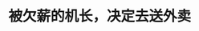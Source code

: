 <!DOCTYPE html>
<html lang="zh-CN">

<head>
    
<title>被欠薪的机长，决定去送外卖_腾讯新闻</title>
<meta name="keywords" content="陈森,幸福航空,中国东方航空股份有限公司,中航工业集团,飞行员,外卖,欠薪">
<meta name="description" content="在员工群里突然收到公司“取消今年五一之前所有航班”的消息时，陈森正在送外卖。他是幸福航空的一名飞行员。      从4月27日到现在，他仍未收到复航通知。5月8日上午，有消息称，西安本土航司幸福航空....">
<meta name="author" content="腾讯网">
<meta name="copyright" content="Copyright 1998 - 2025 Tencent. All Rights Reserved">
<meta property="og:type" content="news" />

<meta property="og:title" content="被欠薪的机长，决定去送外卖_腾讯新闻" />
<meta property="og:description" content="在员工群里突然收到公司“取消今年五一之前所有航班”的消息时，陈森正在送外卖。他是幸福航空的一名飞行员。      从4月27日到现在，他仍未收到复航通知。5月8日上午，有消息称，西安本土航司幸福航空...." />
<meta property="og:url" content="https://news.qq.com/rain/a/20250511A0325F00" />
<meta property="og:image" content="https://inews.gtimg.com/news_ls/OzNo45qfbVim0Z9oIbFtvO9XrVoRIvcA1PggbvHhufCRQAA_640330/0" />
<meta property="article:author" content="中国新闻周刊" />
<meta property="article:published_time" content="2025-05-11 10:23:38" />
<meta property="category" content="social" />

<meta name="baidu-site-verification" content="jJeIJ5X7pP" />
    <meta charset="utf-8" />
<meta http-equiv="X-UA-Compatible" content="IE=Edge" />
<meta name="viewport" content="width=device-width, initial-scale=1, shrink-to-fit=no" />
<link rel="dns-prefetch" href="mat1.gtimg.com">
<link rel="dns-prefetch" href="i.news.qq.com">
<link rel="shortcut icon" href="https://mat1.gtimg.com/qqcdn/qqindex2021/favicon.ico">
<script nomodule="true" src="https://mat1.gtimg.com/qqcdn/qqindex2021/common-static/20240515201444/core3-37-1.min.js"></script>
<script>
  try {
    if (!window.IntersectionObserver) {
      var observerScript = document.createElement('script');
      observerScript.src = "https://mat1.gtimg.com/qqcdn/qqindex2021/common-static/20241024141058/intersection-observer-polyfill.js";
      document.head.appendChild(observerScript);
    }
  } catch (error) {}
</script>

<script>
  try {
    if (!Element.prototype.scrollTo) {
      var scrollScript = document.createElement('script');
      scrollScript.src = "https://mat1.gtimg.com/qqcdn/qqindex2021/common-static/20241025153001/scroll-behavior-polyfill.js";
      document.head.appendChild(scrollScript);
    }
  } catch (error) {}
</script>
<script>
  try {
    if ('scrollRestoration' in window.history) {
      window.history.scrollRestoration = 'manual';
    }
    window.isPcClient = Boolean(window.electron) && (
      window.navigator.userAgent.indexOf('pc-client') > 0 ||
      window.navigator.userAgent.indexOf('TencentNews') > 0
    );
  } catch {}
</script>
<script>
  try {
    if (window.isPcClient) {
      var bodyStyle = document.createElement('style');
      bodyStyle.innerText = 'body{ zoom: 0.95 }';
      document.head.appendChild(bodyStyle);
    }
  } catch {}
</script>
<script>
  window.DATA = {"url":"https://view.inews.qq.com/a/20250511A0325F00","article_id":"20250511A0325F00","article_type":"0","title":"被欠薪的机长，决定去送外卖","desc":"在员工群里突然收到公司“取消今年五一之前所有航班”的消息时，陈森正在送外卖。他是幸福航空的一名飞行员。      从4月27日到现在，他仍未收到复航通知。5月8日上午，有消息称，西安本土航司幸福航空....","iNewsRecommendLevel":1,"abstract":"在员工群里突然收到公司“取消今年五一之前所有航班”的消息时，陈森正在送外卖。他是幸福航空的一名飞行员。      从4月27日到现在，他仍未收到复航通知。5月8日上午，有消息称，西安本土航司幸福航空....","catalog1":"social","ad_channel_sign":"news","introduction":"","media":"中国新闻周刊","media_id":"5069188","pubtime":"2025-05-11 10:23:38","comment_id":"8410920517","political":0,"cmsId":"20250511A0325F00","cms_id":"20250511A0325F00","closeAllAd":0,"closeAllFavorite":false,"originContent":{"directory":{"ai_list":[{"desc":"幸福航空突然停航","link":"AIPOS_0"},{"desc":"员工被拖欠薪资","link":"AIPOS_1"},{"desc":"幸福航空经营困境","link":"AIPOS_2"},{"desc":"股权变更与发展","link":"AIPOS_3"},{"desc":"飞行员兼职求生","link":"AIPOS_4"},{"desc":"未来展望与迷茫","link":"AIPOS_5"}],"enable":2,"list":null},"key_points_show":["中国幸福航空因欠薪问题陷入困境，多名飞行员在停航期间送外卖、开滴滴补贴家用。","公司领导层在停航后向员工征集工作及个人诉求，但仍未能给出具体解决方案。","陈森等飞行员因机型资质过期，面临职业生涯危机，公司股东正在接洽潜在收购方。","然而，被欠薪员工涉及公司所有岗位，包括飞行员、空乘、地勤、行政，部分人兼职谋生。","由于幸福航空负债情况复杂，地方财政对接盘意愿表示担忧，飞行员们期待被拖欠工资得以补齐。"],"text":"\u003cdiv class=\"rich_media_content\"\u003e\u003cp\u003e\u003cspan style=\"letter-spacing: 1px\"\u003e\u003cspan style=\"color: rgb(0, 0, 0)\"\u003e在员工群里突然收到公司“取消今年五一之前所有航班”的消息时，陈森正在送外卖。他是幸福航空的一名飞行员。\u003c/span\u003e\u003c/span\u003e\u003c/p\u003e\u003cp\u003e\u003cspan style=\"letter-spacing: 1px\"\u003e\u003cspan style=\"color: rgb(0, 0, 0)\"\u003e从4月27日到现在，他仍未收到复航通知。5月8日上午，有消息称，西安本土航司幸福航空内部通知，将于上午10点发布公司停航期间相关方案。当天中午，幸福航空一名被拖欠薪资10个月之久的中层行政人员告诉《中国新闻周刊》：“公司领导上午来开会，员工没有出席。”另据该公司飞行员透露，开会内容之一是向员工征集工作及个人诉求，“除正常薪酬、小时费、社保等（要求外），是否还有其他建议或方案”。\u003c/span\u003e\u003c/span\u003e\u003c!--MID_AD_0--\u003e\u003c!--EOP_0--\u003e\u003c/p\u003e\u003c!--MID_ARTICLE_AD_0--\u003e\u003c!--PARAGRAPH_0--\u003e\u003cp\u003e\u003cspan style=\"letter-spacing: 1px\"\u003e\u003cspan style=\"color: rgb(0, 0, 0)\"\u003e“这算是对此前突然宣布停航的回应，但依旧看不到公司解决欠薪问题的态度和具体方案。”陈森回忆。\u003c/span\u003e\u003c/span\u003e\u003c/p\u003e\u003cp\u003e\u003cspan style=\"letter-spacing: 1px\"\u003e\u003cspan style=\"color: rgb(0, 0, 0)\"\u003e距离陈森上次执飞，已经过去四年。在此期间，幸福航空深陷经营困境，已经多次被曝光严重欠薪。“停航时间越长，越麻烦。”陈森担忧的不只是被拖延的工资，还有他岌岌可危的职业生涯，“机型资质已经过期了。”\u003c/span\u003e\u003c/span\u003e\u003c/p\u003e\u003cp style=\"text-align: center\" data-exeditor-arbitrary-box=\"image-box\"\u003e\u003c!--IMG_0--\u003e\u003c/p\u003e\u003cp class=\"qqnews_image_desc\" style=\"color: #666; font-size: 14px; text-align: center\"\u003e来源：幸福航空官方公众号\u003c/p\u003e\u003cp style=\"text-align: center\"\u003e\u003cspan style=\"letter-spacing: 1px\"\u003e\u003cstrong\u003e\u003cspan style=\"color: rgb(7, 59, 109)\"\u003e飞行员送外卖，开滴滴，摆地摊\u003c/span\u003e\u003c/strong\u003e\u003c/span\u003e\u003c/p\u003e\u003cp\u003e\u003cspan style=\"letter-spacing: 1px\"\u003e\u003cspan style=\"color: rgb(0, 0, 0)\"\u003e陈森第一次被欠薪是在2021年春节后。作为公司十多年的老员工，他清楚公司连年亏损，一直在走下坡路，但没料到自第一次被欠薪后，员工待遇断崖式跌落。\u003c/span\u003e\u003c/span\u003e\u003c/p\u003e\u003cp\u003e\u003cspan style=\"letter-spacing: 1px\"\u003e\u003cspan style=\"color: rgb(0, 0, 0)\"\u003e幸福航空组建于2008年，可以说是为“支持国产支线飞机市场”而诞生。公司最初由中航工业第一集团公司（中航工业集团前身之一）与东航两家合作成立，两者分别持股60%和40%。新航司以新舟60为主力机型，这是中航工业下属西飞公司研制生产的涡轮螺旋桨发动机支线客机。\u003c/span\u003e\u003c/span\u003e\u003c/p\u003e\u003cp\u003e\u003cspan style=\"letter-spacing: 1px\"\u003e\u003cspan style=\"color: rgb(0, 0, 0)\"\u003e作为新航司市场经营引路人的东航很快退出。由于金融危机，东航无法支撑负债攀升的幸福航空，逐步将幸福航空股权转让给了大股东中航工业集团。到2016年初，东航完全退出。不到一年时间，中航工业集团找到了新的市场合作伙伴奥凯航空，后者系国内第一批获准成立的民营资本控股航司之一。\u003c/span\u003e\u003c/span\u003e\u003c/p\u003e\u003cp\u003e\u003cspan style=\"letter-spacing: 1px\"\u003e\u003cspan style=\"color: rgb(0, 0, 0)\"\u003e“更名幸福奥凯航空企业管理有限公司后的一年多，是幸福航空发展最快的一段时间。”陈森告诉《中国新闻周刊》，公司巅峰期是全球最大且唯一形成商业规模的国产民航客机运营商，对外宣称有25架新舟飞机，但当时实际稳定执飞的也只有十七八架。陈森解释，因机型本身故障率高，经常停航，那些表现还不错的支线市场很快被其他航司反超占领。\u003c/span\u003e\u003c/span\u003e\u003c/p\u003e\u003cp style=\"text-align: center\" data-exeditor-arbitrary-box=\"image-box\"\u003e\u003c!--IMG_1--\u003e\u003c/p\u003e\u003cp class=\"qqnews_image_desc\" style=\"color: #666; font-size: 14px; text-align: center\"\u003e飞行员陈森4月27日送外卖记录。图由受访者提供。\u003c/p\u003e\u003cp\u003e\u003cspan style=\"letter-spacing: 1px\"\u003e\u003cspan style=\"color: rgb(0, 0, 0)\"\u003e业绩堪忧的幸福奥凯再次成为烫手山芋。作为最大股东的中航工业开始出让股权，2018年11月，陕西省、西安市与中国航空工业集团签署协议，由西安市国资企业西安航空航天投资股份有限公司（简称“西安航投”）牵头对幸福航空进行重组，成为幸福航空控股股东。\u003c/span\u003e\u003c/span\u003e\u003c/p\u003e\u003cp\u003e\u003cspan style=\"letter-spacing: 1px\"\u003e\u003cspan style=\"color: rgb(0, 0, 0)\"\u003e天眼查显示，幸福航空目前仍由幸福奥凯航空企业管理有限公司100%持股，但西安航投对后者持股65%，奥凯航空持股比例降到5%。此外，天津顺泰投资中心和北京幸福众持投管公司分别持有24%和6%的股份。\u003c/span\u003e\u003c/span\u003e\u003c/p\u003e\u003cp\u003e\u003cspan style=\"letter-spacing: 1px\"\u003e\u003cspan style=\"color: rgb(0, 0, 0)\"\u003e这次股权变更后，幸福航空也从天津搬回西安，以西安咸阳国际机场为主运行基地。“当时幸福航空斥巨资引进了5架波音737飞机，高薪聘请多名机长、飞行教员，其中多人已经临近退休，但给他们的飞行小时费是新舟60机型飞行员的几倍。”陈森透露，当时公司经营策略开始转向“干支并举”，员工扩招到1000多人，过夜基地及外站增建到4个，航线增开到了40余条。\u003c/span\u003e\u003c/span\u003e\u003c!--MID_AD_1--\u003e\u003c!--EOP_1--\u003e\u003c/p\u003e\u003c!--MID_ARTICLE_AD_1--\u003e\u003c!--PARAGRAPH_1--\u003e\u003cp\u003e\u003cspan style=\"letter-spacing: 1px\"\u003e\u003cspan style=\"color: rgb(0, 0, 0)\"\u003e“新冠疫情只是公司经营不善的遮羞布。”陈森回忆，当时常飞航线仅剩哈尔滨、漠河、加格达奇、延吉、烟台、长沙等几座城市之间的路线。第一次欠薪后，公司没做任何解释，拖欠一两个月后进行了补发。此后，欠薪周期越来越长，公司美其名曰“保留工资”，偶尔只能发出部分基本工资，到去年彻底停发，“就像温水煮青蛙”。\u003c/span\u003e\u003c/span\u003e\u003c/p\u003e\u003cp\u003e\u003cspan style=\"letter-spacing: 1px\"\u003e\u003cspan style=\"color: rgb(0, 0, 0)\"\u003e陈森在机长群、机组群与其他同事交流过，多数人在最初被欠薪时的心态是：起码还能给基本工资，小时费多劳多得，不飞的时间做点兼职赚外快补贴家用。但现实远比预想残酷，2021年4月，是陈森最后一次执飞，2021年8月，地面训练也不再安排。\u003c/span\u003e\u003c/span\u003e\u003c/p\u003e\u003cp\u003e\u003cspan style=\"letter-spacing: 1px\"\u003e\u003cspan style=\"color: rgb(0, 0, 0)\"\u003e“我的累计飞行时间停在了600多小时，刚开始做副驾驶，现在执照已经过期。”陈森解释，飞行员每三个月内必须操纵飞机三次起落，包括真机和模拟机，同时，每2年内必须有一次真实航班经历。为保住资质，他曾自费训练，但训练后审核考试需要公司向民航地区管理局递交申请，由于各种原因，这份申请一直被拖延到过期。\u003c/span\u003e\u003c/span\u003e\u003c/p\u003e\u003cp\u003e\u003cspan style=\"letter-spacing: 1px\"\u003e\u003cspan style=\"color: rgb(0, 0, 0)\"\u003e当上副机长后，陈森在机场附近买了房，还没来得及买车，一直用电摩代步。停发工资后，为了生存，他从2022年开始兼职送外卖，他的经验是：天气越差，单价越高，平日通宵送外卖比白天收入高。很多次，早上五六点结束送单返回家，路过机场，他就坐在围栏外的草地上发呆，数一架又一架飞机从头顶飞过。“同是飞行员，别人在天上飞，我却在地上跑。”\u003c/span\u003e\u003c/span\u003e\u003c!--MID_AD_2--\u003e\u003c!--EOP_2--\u003e\u003c/p\u003e\u003c!--MID_ARTICLE_AD_2--\u003e\u003c!--PARAGRAPH_2--\u003e\u003cp\u003e\u003cspan style=\"letter-spacing: 1px\"\u003e\u003cspan style=\"color: rgb(0, 0, 0)\"\u003e为什么不索性辞职，去其他航司？陈森感叹自身处境无奈，早年民航景气，飞行员跳槽很常见，新公司为留住人才会帮飞行员向前东家支付赔偿，即培训等费用，常达几十万元。但最近几年，飞行员供过于求，只有年轻或优秀的机长才能争取到成功“转会”的机会，像他这样卡在副机长、只有业内少见的新舟60机型资质的飞行员，“可以说几乎没有市场竞争力”。\u003c/span\u003e\u003c/span\u003e\u003c!--MID_AD_3--\u003e\u003c!--EOP_3--\u003e\u003c/p\u003e\u003c!--MID_ARTICLE_AD_3--\u003e\u003c!--PARAGRAPH_3--\u003e\u003cp\u003e\u003cspan style=\"letter-spacing: 1px\"\u003e\u003cspan style=\"color: rgb(0, 0, 0)\"\u003e陈森的很多同事已经在西安定居，再去其他城市航司求职，要面临妻离子散或举家搬迁的抉择。更现实的困难是，公司还停缴了大部分员工的\u003c!--SECURE_LINK_BEGIN_0--\u003e五险一金\u003c!--SECURE_LINK_END_0--\u003e。有幸福航空在职人员表示，公积金及其他社保缴费已经拖欠三年多，如果想换工作，必须先补齐社保。陈森透露，公司多位老同事因社保欠缴问题迟迟无法退休。\u003c/span\u003e\u003c/span\u003e\u003c/p\u003e\u003cp\u003e\u003cspan style=\"letter-spacing: 1px\"\u003e\u003cspan style=\"color: rgb(0, 0, 0)\"\u003e每个月最痛苦的就是还贷那几天。停薪四年多，陈森基本在“拆东墙补西墙”中度过，为了还贷，在送外卖之余，他在邻居介绍下开始给中学生补习英语。飞行员原本是高薪职业，因为对未来收入预期的乐观，超前消费在业内很常见，同事中不少人因此而背负巨大债务压力。据他介绍，被欠薪员工几乎涵盖了公司所有岗位，包括飞行员、空乘、地勤、行政，很多人也像他一样兼职，通过跑滴滴、摆地摊增收。\u003c/span\u003e\u003c/span\u003e\u003c!--MID_AD_4--\u003e\u003c!--EOP_4--\u003e\u003c/p\u003e\u003c!--MID_ARTICLE_AD_4--\u003e\u003c!--PARAGRAPH_4--\u003e\u003cp style=\"text-align: center\"\u003e\u003cspan style=\"letter-spacing: 1px\"\u003e\u003cstrong\u003e\u003cspan style=\"color: rgb(7, 59, 109)\"\u003e谁来接烫手山芋？\u003c/span\u003e\u003c/strong\u003e\u003c/span\u003e\u003c/p\u003e\u003cp\u003e\u003cspan style=\"letter-spacing: 1px\"\u003e\u003cspan style=\"color: rgb(0, 0, 0)\"\u003e“有消息称，陕西省内有个别城市及其地方国企可能有接盘意愿，公司股东正在接洽。”幸福航空一名中层行政人员告诉《中国新闻周刊》。\u003c/span\u003e\u003c/span\u003e\u003c/p\u003e\u003cp\u003e\u003cspan style=\"letter-spacing: 1px\"\u003e\u003cspan style=\"color: rgb(0, 0, 0)\"\u003e“相关消息在公司内部传了两三年，至今没有定论。”陈森分析，目前航司最有价值的资产就是那块“大型飞机公共航空运输承运人”牌照。资质是稀有资源，不少地方想圆“航空梦”，业内已有民营航司易主的先例。\u003c/span\u003e\u003c/span\u003e\u003c/p\u003e\u003cp style=\"text-align: center\" data-exeditor-arbitrary-box=\"image-box\"\u003e\u003c!--IMG_2--\u003e\u003c/p\u003e\u003cp class=\"qqnews_image_desc\" style=\"color: #666; font-size: 14px; text-align: center\"\u003e来源：幸福航空官方公众号\u003c/p\u003e\u003cp\u003e\u003cspan style=\"letter-spacing: 1px\"\u003e\u003cspan style=\"color: rgb(0, 0, 0)\"\u003e2020年，创办7年的云南瑞丽航空曝出财务困难、拖欠员工薪资等消息。同年8月，无锡市交通集团启动对瑞丽航空的收购计划，到次年1月，以57%的持股比例成为瑞丽航空新控股股东。在此之前，另一家民营航空龙江航空，通过拍卖的形式易主。江苏艾方资产管理有限公司以约7.71亿的价格，竞得龙江航空98%股权。\u003c/span\u003e\u003c/span\u003e\u003c/p\u003e\u003cp\u003e\u003cspan style=\"letter-spacing: 1px\"\u003e\u003cspan style=\"color: rgb(0, 0, 0)\"\u003e“幸福航空的负债情况可能更复杂。”陈森透露，员工内部曾粗略统计，对内欠薪总额已经过亿，此外公司还有不少外债。2024年7月和2025年3月，在天津滨海国际机场、元翔（福州）国际航空港的申请下，幸福航空被实施限制消费令，限制单位及单位法定代表人彭仕兵不得进行高消费及非生活和工作必需的消费行为。\u003c/span\u003e\u003c/span\u003e\u003c/p\u003e\u003cp\u003e\u003cspan style=\"letter-spacing: 1px\"\u003e\u003cspan style=\"color: rgb(0, 0, 0)\"\u003e前述幸福航空中层行政人员对“收购”表示担忧。与前些年不同，现在地方财政更为谨慎，“接盘”不仅意味着解决过往债务问题，还要承担之后的经营投入，需要找“懂民航的专业人士管理”，否则又将走回2018年股权变更后的老路。\u003c/span\u003e\u003c/span\u003e\u003c/p\u003e\u003cp\u003e\u003cspan style=\"letter-spacing: 1px\"\u003e\u003cspan style=\"color: rgb(0, 0, 0)\"\u003e陈森补充，当时公司曾有业务人员到西南地区开拓支线业务。因座位少，运行成本低，新舟60在高铁无法直达、陆路通行不便的支线城市仍有市场空间，也受到地方政府的欢迎，但最终并未达成合作。“公司高层内部对到底主要发展支线，还是干支并举，存在分歧。”\u003c/span\u003e\u003c/span\u003e\u003c/p\u003e\u003cp\u003e\u003cspan style=\"letter-spacing: 1px\"\u003e\u003cspan style=\"color: rgb(0, 0, 0)\"\u003e此后，幸福航空也尝试了诸多创新。陈森介绍，为提升上座率和客户体验，公司加大广告宣传，还在主基地机场筹建了贵宾休息室。“但公司只有波音两架飞机共8个头等舱座位。”陈森说。\u003c/span\u003e\u003c/span\u003e\u003c/p\u003e\u003cp\u003e\u003cspan style=\"letter-spacing: 1px\"\u003e\u003cspan style=\"color: rgb(0, 0, 0)\"\u003e另一个棘手问题是目前的主机队如何处理。幸福航空一名飞行员告诉《中国新闻周刊》，目前大量新舟60滞留在外地机场，作为服役飞机的“血包”，为执飞飞机维修提供零件。在今年4月27日公司宣布停航前，据陈森所知，幸福航空仅剩两架飞机在维持运营。\u003c/span\u003e\u003c/span\u003e\u003c/p\u003e\u003cp\u003e\u003cspan style=\"letter-spacing: 1px\"\u003e\u003cspan style=\"color: rgb(0, 0, 0)\"\u003e“如果顺利被收购，新舟60是否仍是主机型，公司大量仅持有该机型资质的飞行员如何处置？”陈森对未来也很迷茫，但对飞行员们来说，眼下最迫切的事情只有两件：被拖欠的工资何时补齐？被迫中断的飞行职业生涯能否再接续下去？\u003c/span\u003e\u003c/span\u003e\u003c/p\u003e\u003cp\u003e\u003cspan style=\"letter-spacing: 1px\"\u003e\u003cspan style=\"color: rgb(136, 136, 136)\"\u003e（文中陈森为化名）\u003c/span\u003e\u003c/span\u003e\u003c/p\u003e\u003cp\u003e\u003c/p\u003e\u003cp\u003e\u003cspan style=\"letter-spacing: 1px\"\u003e\u003cspan style=\"color: rgb(136, 136, 136)\"\u003e记者：李明子（ limingzi@chinanews.com.cn）\u003c/span\u003e\u003c/span\u003e\u003c/p\u003e\u003cp\u003e\u003cspan style=\"letter-spacing: 1px\"\u003e\u003cspan style=\"color: rgb(136, 136, 136)\"\u003e编辑：闵杰\u003c/span\u003e\u003c/span\u003e\u003c/p\u003e\u003cp\u003e\u003c/p\u003e\u003cdiv powered-by=\"qqnews_ex-editor\"\u003e\u003c/div\u003e\u003cstyle\u003e.rich_media_content{--news-tabel-th-night-color: #444444;--news-font-day-color: #333;--news-font-night-color: #d9d9d9;--news-bottom-distance: 22px}.rich_media_content p:not([data-exeditor-arbitrary-box=image-box]){letter-spacing:.5px;line-height:30px;margin-bottom:var(--news-bottom-distance);word-wrap:break-word}.rich_media_content{color:var(--news-font-day-color);font-size:18px}@media(prefers-color-scheme:dark){body:not([data-weui-theme=light]):not([dark-mode-disable=true]) .rich_media_content p:not([data-exeditor-arbitrary-box=image-box]){letter-spacing:.5px;line-height:30px;margin-bottom:var(--news-bottom-distance);word-wrap:break-word}body:not([data-weui-theme=light]):not([dark-mode-disable=true]) .rich_media_content{color:var(--news-font-night-color)}}.data_color_scheme_dark .rich_media_content p:not([data-exeditor-arbitrary-box=image-box]){letter-spacing:.5px;line-height:30px;margin-bottom:var(--news-bottom-distance);word-wrap:break-word}.data_color_scheme_dark .rich_media_content{color:var(--news-font-night-color)}.data_color_scheme_dark .rich_media_content{font-size:18px}.rich_media_content p[data-exeditor-arbitrary-box=image-box]{margin-bottom:11px}.rich_media_content\u003ediv:not(.qnt-video),.rich_media_content\u003esection{margin-bottom:var(--news-bottom-distance)}.rich_media_content hr{margin-bottom:var(--news-bottom-distance)}.rich_media_content .link_list{margin:0;margin-top:20px;min-height:0!important}.rich_media_content blockquote{background:#f9f9f9;border-left:6px solid #ccc;margin:1.5em 10px;padding:.5em 10px}.rich_media_content blockquote p{margin-bottom:0!important}.data_color_scheme_dark .rich_media_content blockquote{background:#323232}@media(prefers-color-scheme:dark){body:not([data-weui-theme=light]):not([dark-mode-disable=true]) .rich_media_content blockquote{background:#323232}}.rich_media_content ol[data-ex-list]{--ol-start: 1;--ol-list-style-type: decimal;list-style-type:none;counter-reset:olCounter calc(var(--ol-start,1) - 1);position:relative}.rich_media_content ol[data-ex-list]\u003eli\u003e:first-child::before{content:counter(olCounter,var(--ol-list-style-type)) '. ';counter-increment:olCounter;font-variant-numeric:tabular-nums;display:inline-block}.rich_media_content ul[data-ex-list]{--ul-list-style-type: circle;list-style-type:none;position:relative}.rich_media_content ul[data-ex-list].nonUnicode-list-style-type\u003eli\u003e:first-child::before{content:var(--ul-list-style-type) ' ';font-variant-numeric:tabular-nums;display:inline-block;transform:scale(0.5)}.rich_media_content ul[data-ex-list].unicode-list-style-type\u003eli\u003e:first-child::before{content:var(--ul-list-style-type) ' ';font-variant-numeric:tabular-nums;display:inline-block;transform:scale(0.8)}.rich_media_content ol:not([data-ex-list]){padding-left:revert}.rich_media_content ul:not([data-ex-list]){padding-left:revert}.rich_media_content table{display:table;border-collapse:collapse;margin-bottom:var(--news-bottom-distance)}.rich_media_content table th,.rich_media_content table td{word-wrap:break-word;border:1px solid #ddd;white-space:nowrap;padding:2px 5px}.rich_media_content table th{font-weight:700;background-color:#f0f0f0;text-align:left}.rich_media_content table p{margin-bottom:0!important}.data_color_scheme_dark .rich_media_content table th{background:var(--news-tabel-th-night-color)}@media(prefers-color-scheme:dark){body:not([data-weui-theme=light]):not([dark-mode-disable=true]) .rich_media_content table th{background:var(--news-tabel-th-night-color)}}.rich_media_content .qqnews_image_desc,.rich_media_content p[type=om-image-desc]{line-height:20px!important;text-align:center!important;font-size:14px!important;color:#666!important}.rich_media_content div[data-exeditor-arbitrary-box=wrap]:not([data-exeditor-arbitrary-box-special-style]){max-width:100%}.rich_media_content .qqnews-content{--wmfont: 0;--wmcolor: transparent;font-size:var(--wmfont);color:var(--wmcolor);line-height:var(--wmfont)!important;margin-bottom:var(--wmfont)!important}.rich_media_content .qqnews_sign_emphasis{background:#f7f7f7}.rich_media_content .qqnews_sign_emphasis ol{word-wrap:break-word;border:none;color:#5c5c5c;line-height:28px;list-style:none;margin:14px 0 6px;padding:16px 15px 4px}.rich_media_content .qqnews_sign_emphasis p{margin-bottom:12px!important}.rich_media_content .qqnews_sign_emphasis ol\u003eli\u003ep{padding-left:30px}.rich_media_content .qqnews_sign_emphasis ol\u003eli{list-style:none}.rich_media_content .qqnews_sign_emphasis ol\u003eli\u003ep:first-child::before{margin-left:-30px;content:counter(olCounter,decimal) ''!important;counter-increment:olCounter!important;font-variant-numeric:tabular-nums!important;background:#37f;border-radius:2px;color:#fff;font-size:15px;font-style:normal;text-align:center;line-height:18px;width:18px;height:18px;margin-right:12px;position:relative;top:-1px}.data_color_scheme_dark .rich_media_content .qqnews_sign_emphasis{background:#262626}.data_color_scheme_dark .rich_media_content .qqnews_sign_emphasis ol\u003eli\u003ep{color:#a9a9a9}@media(prefers-color-scheme:dark){body:not([data-weui-theme=light]):not([dark-mode-disable=true]) .rich_media_content .qqnews_sign_emphasis{background:#262626}body:not([data-weui-theme=light]):not([dark-mode-disable=true]) .rich_media_content .qqnews_sign_emphasis ol\u003eli\u003ep{color:#a9a9a9}}.rich_media_content h1,.rich_media_content h2,.rich_media_content h3,.rich_media_content h4,.rich_media_content h5,.rich_media_content h6{margin-bottom:var(--news-bottom-distance);font-weight:700}.rich_media_content h1{font-size:20px}.rich_media_content h2,.rich_media_content h3{font-size:19px}.rich_media_content h4,.rich_media_content h5,.rich_media_content h6{font-size:18px}.rich_media_content li:empty{display:none}.rich_media_content ul,.rich_media_content ol{margin-bottom:var(--news-bottom-distance)}.rich_media_content div\u003ep:only-child{margin-bottom:0!important}.rich_media_content .cms-cke-widget-title-wrap p{margin-bottom:0!important}\u003c/style\u003e\u003c/div\u003e","version":"v2"},"originAttribute":{"IMG_0":{"bigOrigUrl":"https://inews.gtimg.com/news_bt/OREwaKn5HHvnTJFP3ooMnKESuKqy5yvU2-2Yq2Dl14F20AA/0","compressUrl":"https://inews.gtimg.com/news_bt/OREwaKn5HHvnTJFP3ooMnKESuKqy5yvU2-2Yq2Dl14F20AA/641","desc":"","fullPic":"1","height":426,"imgurl0":"https://inews.gtimg.com/news_bt/OREwaKn5HHvnTJFP3ooMnKESuKqy5yvU2-2Yq2Dl14F20AA/0","imgurl1000":"https://inews.gtimg.com/news_bt/OREwaKn5HHvnTJFP3ooMnKESuKqy5yvU2-2Yq2Dl14F20AA/1000","islong":0,"origUrl":"https://inews.gtimg.com/news_bt/OREwaKn5HHvnTJFP3ooMnKESuKqy5yvU2-2Yq2Dl14F20AA/641","size":162,"style":"display: inline-block; max-width: 100%; width: 558px","thumb":"https://inews.gtimg.com/news_bt/OREwaKn5HHvnTJFP3ooMnKESuKqy5yvU2-2Yq2Dl14F20AA_181x181s/0","url":"https://inews.gtimg.com/news_bt/OREwaKn5HHvnTJFP3ooMnKESuKqy5yvU2-2Yq2Dl14F20AA/641","width":641},"IMG_1":{"bigOrigUrl":"https://inews.gtimg.com/news_bt/OkDeq0cYAmFB8kCvjUiQHC7828huMedTCTjqZGEtlG53QAA/0","compressUrl":"https://inews.gtimg.com/news_bt/OkDeq0cYAmFB8kCvjUiQHC7828huMedTCTjqZGEtlG53QAA/641","desc":"","fullPic":"1","height":1646,"imgurl0":"https://inews.gtimg.com/news_bt/OkDeq0cYAmFB8kCvjUiQHC7828huMedTCTjqZGEtlG53QAA/0","imgurl1000":"https://inews.gtimg.com/news_bt/OkDeq0cYAmFB8kCvjUiQHC7828huMedTCTjqZGEtlG53QAA/1000","islong":0,"origUrl":"https://inews.gtimg.com/news_bt/OkDeq0cYAmFB8kCvjUiQHC7828huMedTCTjqZGEtlG53QAA/641","size":391,"style":"display: inline-block; max-width: 100%; width: 1046px","thumb":"https://inews.gtimg.com/news_bt/OkDeq0cYAmFB8kCvjUiQHC7828huMedTCTjqZGEtlG53QAA_181x181s/0","url":"https://inews.gtimg.com/news_bt/OkDeq0cYAmFB8kCvjUiQHC7828huMedTCTjqZGEtlG53QAA/641","width":641},"IMG_2":{"bigOrigUrl":"https://inews.gtimg.com/news_bt/OSjMo64B559hrI6MPcpdeD_VV56CLGBOzmVzSmnarvMPUAA/0","compressUrl":"https://inews.gtimg.com/news_bt/OSjMo64B559hrI6MPcpdeD_VV56CLGBOzmVzSmnarvMPUAA/641","desc":"","fullPic":"1","height":427,"imgurl0":"https://inews.gtimg.com/news_bt/OSjMo64B559hrI6MPcpdeD_VV56CLGBOzmVzSmnarvMPUAA/0","imgurl1000":"https://inews.gtimg.com/news_bt/OSjMo64B559hrI6MPcpdeD_VV56CLGBOzmVzSmnarvMPUAA/1000","islong":0,"origUrl":"https://inews.gtimg.com/news_bt/OSjMo64B559hrI6MPcpdeD_VV56CLGBOzmVzSmnarvMPUAA/641","size":388,"style":"display: inline-block; max-width: 100%; width: 1080px","thumb":"https://inews.gtimg.com/news_bt/OSjMo64B559hrI6MPcpdeD_VV56CLGBOzmVzSmnarvMPUAA_181x181s/0","url":"https://inews.gtimg.com/news_bt/OSjMo64B559hrI6MPcpdeD_VV56CLGBOzmVzSmnarvMPUAA/641","width":641}},"selfDeclare":{},"userAddress":"北京","card":{"chlid":"5069188","chlname":"中国新闻周刊","desc":"这里是《中国新闻周刊》。我是有料、有聊、有趣的周刊君，每天真诚推送犀利观点+深度报道+暖心好文+有趣视频。运营主体：《中国新闻周刊》杂志社有限公司","icon":"http://inews.gtimg.com/newsapp_ls/0/202961844_200200/0","msgEntry":1,"uin":"ec1b39284206778cea97949e73bdbe06dd","update_frequency":"0","vip_desc":"中国新闻周刊官方账号","vip_icon_night":"https://inews.gtimg.com/newsapp_bt/0/1128171011183_4151/0","vip_place":"left","vip_type":"20006","vip_icon":"https://inews.gtimg.com/newsapp_bt/0/1128164013310_1586/0","vip_type_new":"20006","suid":"8QMa335Y7IQYsDw=","liveInfo":{},"cpLevel":1},"interationCount":{"like":3,"collect":5,"share":8},"payment_info":{"is_free_to_read":0,"need_pay":0,"pay_type":"","text_free_percent":0},"article_is_pay":false,"payment_column_info_v1":{"is_column_pay":false,"read_count_all":0},"tag_info_item":null,"contentWordsNum":3046,"extraProperty":{"FeedbackDetailDisableInsert":0,"zanSkinType":""},"relateWelfare":{},"aiSwitch":true,"isOversize":false,"videoArr":[]};
</script>
<script>
  window.channelInfo = {"channelConfig":{"channelNav":[{"_auto_id":"1","active_alien_img":"","alien_img":"","channel_id":"news_news_home","is_local":"0","link":"https://www.qq.com","name_cn":"首页","name_en":"home"},{"_auto_id":"2","active_alien_img":"","alien_img":"","channel_id":"news_news_top","is_local":"0","link":"","name_cn":"要闻","name_en":"news"},{"_auto_id":"4","active_alien_img":"","alien_img":"","channel_id":"news_news_bj","is_local":"1","link":"","name_cn":"北京","name_en":"bj"},{"_auto_id":"5","active_alien_img":"","alien_img":"","channel_id":"news_news_finance","is_local":"0","link":"","name_cn":"财经","name_en":"finance"},{"_auto_id":"6","active_alien_img":"","alien_img":"","channel_id":"news_news_tech","is_local":"0","link":"","name_cn":"科技","name_en":"tech"},{"_auto_id":"7","active_alien_img":"","alien_img":"","channel_id":"tv","is_local":"0","link":"https://v.qq.com/channel/tv/?ptag=qqnews","name_cn":"电视剧","name_en":"tv"},{"_auto_id":"8","active_alien_img":"","alien_img":"","channel_id":"news_news_qa","is_local":"0","link":"","name_cn":"热问","name_en":"qa"},{"_auto_id":"9","active_alien_img":"","alien_img":"","channel_id":"news_news_ent","is_local":"0","link":"","name_cn":"娱乐","name_en":"ent"},{"_auto_id":"10","active_alien_img":"","alien_img":"","channel_id":"variety","is_local":"0","link":"https://v.qq.com/channel/variety/?ptag=qqnews","name_cn":"综艺","name_en":"variety"},{"_auto_id":"11","active_alien_img":"","alien_img":"","channel_id":"news_news_sports","is_local":"0","link":"","name_cn":"体育","name_en":"sports"},{"_auto_id":"13","active_alien_img":"","alien_img":"","channel_id":"news_news_nba","is_local":"0","link":"","name_cn":"NBA","name_en":"nba"},{"_auto_id":"14","active_alien_img":"","alien_img":"","channel_id":"news_news_world","is_local":"0","link":"","name_cn":"国际","name_en":"world"},{"_auto_id":"15","active_alien_img":"","alien_img":"","channel_id":"news_news_mil","is_local":"0","link":"","name_cn":"军事","name_en":"milite"},{"_auto_id":"16","active_alien_img":"","alien_img":"","channel_id":"news_news_auto","is_local":"0","link":"","name_cn":"汽车","name_en":"auto"},{"_auto_id":"17","active_alien_img":"","alien_img":"","channel_id":"news_news_house","is_local":"0","link":"","name_cn":"房产","name_en":"house"},{"_auto_id":"18","active_alien_img":"","alien_img":"","channel_id":"news_news_edu","is_local":"0","link":"","name_cn":"教育","name_en":"edu"},{"_auto_id":"19","active_alien_img":"","alien_img":"","channel_id":"news_news_antip","is_local":"0","link":"","name_cn":"健康","name_en":"health"},{"_auto_id":"20","active_alien_img":"","alien_img":"","channel_id":"news_news_video","is_local":"0","link":"","name_cn":"视频","name_en":"video"},{"_auto_id":"21","active_alien_img":"","alien_img":"","channel_id":"news_news_game","is_local":"0","link":"","name_cn":"游戏","name_en":"games"},{"_auto_id":"22","active_alien_img":"","alien_img":"","channel_id":"news_news_nchupin","is_local":"0","link":"","name_cn":"眼界","name_en":"chupin"},{"_auto_id":"24","active_alien_img":"","alien_img":"","channel_id":"news_news_football","is_local":"0","link":"","name_cn":"足球","name_en":"football"},{"_auto_id":"25","active_alien_img":"","alien_img":"","channel_id":"news_news_kepu","is_local":"0","link":"","name_cn":"科学","name_en":"kepu"},{"_auto_id":"26","active_alien_img":"","alien_img":"","channel_id":"news_news_digi","is_local":"0","link":"","name_cn":"数码","name_en":"digi"},{"_auto_id":"28","active_alien_img":"","alien_img":"","channel_id":"ymzx","is_local":"0","link":"https://gamer.qq.com/v2/cloudgame/game/96897?ichannel=txxwpc0Ftxxwpc1","name_cn":"元梦之星","name_en":"news_news_ymzx"},{"_auto_id":"31","active_alien_img":"","alien_img":"","channel_id":"movie","is_local":"0","link":"https://v.qq.com/channel/movie/?ptag=qqnews","name_cn":"电影","name_en":"movie"},{"_auto_id":"32","active_alien_img":"","alien_img":"","channel_id":"news_news_esport","is_local":"0","link":"","name_cn":"电竞","name_en":"esport"},{"_auto_id":"34","active_alien_img":"","alien_img":"","channel_id":"news_news_history","is_local":"0","link":"","name_cn":"历史","name_en":"history"},{"_auto_id":"35","active_alien_img":"","alien_img":"","channel_id":"news_news_baby","is_local":"0","link":"","name_cn":"育儿","name_en":"baby"},{"_auto_id":"36","active_alien_img":"","alien_img":"","channel_id":"hbjy","is_local":"0","link":"https://gp.qq.com/act/a20250421mnqlx/news.shtml","name_cn":"和平精英","name_en":"news_news_hbjy"},{"_auto_id":"37","active_alien_img":"","alien_img":"","channel_id":"cloud_gamer","is_local":"0","link":"https://gamer.qq.com/?ichannel=txxwpc0Ftxxwpc1","name_cn":"云游戏","name_en":"cloud_gamer"},{"_auto_id":"38","active_alien_img":"","alien_img":"","channel_id":"news_news_lic","is_local":"0","link":"","name_cn":"理财","name_en":"finance_licai"},{"_auto_id":"39","active_alien_img":"","alien_img":"","channel_id":"news_news_istock","is_local":"0","link":"","name_cn":"股票","name_en":"finance_stock"},{"_auto_id":"40","active_alien_img":"","alien_img":"","channel_id":"ren_min_shi_pin","is_local":"0","link":"https://news.qq.com/omn/author/8QMd3Hld74cbujbY?tab=om_video","name_cn":"人民视频","name_en":"ren_min_shi_pin"},{"_auto_id":"41","active_alien_img":"","alien_img":"","channel_id":"news_news_weather","is_local":"0","link":"https://tianqi.qq.com/index.htm","name_cn":"天气","name_en":"weather"}]}};
</script>
<script>
  window.articleConfig = {"rightConfig":[{"_auto_id":"1","category_key":"default","modules":"{\"moduleList\":[{\"title\":\"作者其他文章\",\"id\":\"user_article\"},{\"title\":\"精选视频\",\"id\":\"video_album\",\"videoType\":\"tag\",\"videoId\":\"aUepxrtchGM=\",\"isSticky\":0},{\"title\":\"下载条\",\"id\":\"download_banner\",\"isSticky\":1},{\"title\":\"热点榜\",\"id\":\"hot_rank_list\",\"isSticky\":1},{\"title\":\"广告推广\",\"id\":\"ssp_ad_module\",\"category\":\"ad_ssp\",\"loid\":\"109\",\"isSticky\":1},{\"title\":\"广告推广位\",\"id\":\"c2s_ad_module\",\"category\":\"right_c2s\",\"path\":\"QQcom_all_Rectangle-1|QQcom_all_Rectangle-2|QQcom_all_Rectangle-3\",\"isSticky\":1}]}"},{"_auto_id":"2","category_key":"ent","modules":"{\"moduleList\":[{\"title\":\"作者其他文章\",\"id\":\"user_article\"},{\"title\":\"精选视频\",\"id\":\"video_album\",\"videoType\":\"tag\",\"videoId\":\"aUepxrtchGM=\"},{\"title\":\"下载条\",\"id\":\"download_banner\",\"isSticky\":1},{\"title\":\"热点榜\",\"id\":\"hot_rank_list\",\"isSticky\":1},{\"title\":\"广告推广\",\"id\":\"ssp_ad_module\",\"category\":\"ad_ssp\",\"loid\":\"109\",\"isSticky\":1},{\"title\":\"广告推广\",\"id\":\"ssp_ad_module\",\"category\":\"ad_ssp\",\"loid\":\"117\",\"isSticky\":1}]}"},{"_auto_id":"3","category_key":"game","modules":"{\"moduleList\":[{\"title\":\"作者其他文章\",\"id\":\"user_article\"},{\"title\":\"精选视频\",\"id\":\"video_album\",\"videoType\":\"tag\",\"videoId\":\"aUepxrtchGM=\"},{\"title\":\"热门游戏\",\"id\":\"recommend_game\",\"isSticky\":0},{\"title\":\"下载条\",\"id\":\"download_banner\",\"isSticky\":1},{\"title\":\"热点榜\",\"id\":\"hot_rank_list\",\"isSticky\":1},{\"title\":\"广告推广\",\"id\":\"ssp_ad_module\",\"category\":\"ad_ssp\",\"loid\":\"109\",\"isSticky\":1},{\"title\":\"广告推广位\",\"id\":\"c2s_ad_module\",\"category\":\"right_c2s\",\"path\":\"QQcom_all_Rectangle-1|QQcom_all_Rectangle-2|QQcom_all_Rectangle-3\",\"isSticky\":1}]}"},{"_auto_id":"4","category_key":"tech","modules":"{\"moduleList\":[{\"title\":\"作者其他文章\",\"id\":\"user_article\"},{\"title\":\"精选视频\",\"id\":\"video_album\",\"videoType\":\"tag\",\"videoId\":\"aUepxrtchGM=\"},{\"title\":\"下载条\",\"id\":\"download_banner\",\"isSticky\":1},{\"title\":\"热点榜\",\"id\":\"hot_rank_list\",\"isSticky\":1},{\"title\":\"广告推广\",\"id\":\"ssp_ad_module\",\"category\":\"ad_ssp\",\"loid\":\"109\",\"isSticky\":1},{\"title\":\"广告推广位\",\"id\":\"c2s_ad_module\",\"category\":\"right_c2s\",\"path\":\"QQcom_all_Rectangle-1|QQcom_all_Rectangle-2|QQcom_all_Rectangle-3\",\"isSticky\":1}]}"},{"_auto_id":"5","category_key":"finance","modules":"{\"moduleList\":[{\"title\":\"作者其他文章\",\"id\":\"user_article\"},{\"title\":\"精选视频\",\"id\":\"video_album\",\"videoType\":\"tag\",\"videoId\":\"aUepxrtchGM=\"},{\"title\":\"下载条\",\"id\":\"download_banner\",\"isSticky\":1},{\"title\":\"热点榜\",\"id\":\"hot_rank_list\",\"isSticky\":1},{\"title\":\"广告推广\",\"id\":\"ssp_ad_module\",\"category\":\"ad_ssp\",\"loid\":\"109\",\"isSticky\":1},{\"title\":\"广告推广位\",\"id\":\"c2s_ad_module\",\"category\":\"right_c2s\",\"path\":\"QQcom_all_Rectangle-1|QQcom_all_Rectangle-2|QQcom_all_Rectangle-3\",\"isSticky\":1}]}"},{"_auto_id":"6","category_key":"news","modules":"{\"moduleList\":[{\"title\":\"作者其他文章\",\"id\":\"user_article\"},{\"title\":\"精选视频\",\"id\":\"video_album\",\"videoType\":\"tag\",\"videoId\":\"aUepxrtchGM=\"},{\"title\":\"下载条\",\"id\":\"download_banner\",\"isSticky\":1},{\"title\":\"热点榜\",\"id\":\"hot_rank_list\",\"isSticky\":1},{\"title\":\"广告推广\",\"id\":\"ssp_ad_module\",\"category\":\"ad_ssp\",\"loid\":\"109\",\"isSticky\":1},{\"title\":\"广告推广位\",\"id\":\"c2s_ad_module\",\"category\":\"right_c2s\",\"path\":\"QQcom_all_Rectangle-1|QQcom_all_Rectangle-2|QQcom_all_Rectangle-3\",\"isSticky\":1}]}"},{"_auto_id":"7","category_key":"fashion","modules":"{\"moduleList\":[{\"title\":\"作者其他文章\",\"id\":\"user_article\"},{\"title\":\"精选视频\",\"id\":\"video_album\",\"videoType\":\"tag\",\"videoId\":\"aUepxrtchGM=\"},{\"title\":\"下载条\",\"id\":\"download_banner\",\"isSticky\":1},{\"title\":\"热点榜\",\"id\":\"hot_rank_list\",\"isSticky\":1},{\"title\":\"广告推广\",\"id\":\"ssp_ad_module\",\"category\":\"ad_ssp\",\"loid\":\"109\",\"isSticky\":1},{\"title\":\"广告推广位\",\"id\":\"c2s_ad_module\",\"category\":\"right_c2s\",\"path\":\"QQcom_all_Rectangle-1|QQcom_all_Rectangle-2|QQcom_all_Rectangle-3\",\"isSticky\":1}]}"},{"_auto_id":"8","category_key":"sports","modules":"{\"moduleList\":[{\"title\":\"作者其他文章\",\"id\":\"user_article\"},{\"title\":\"精选视频\",\"id\":\"video_album\",\"videoType\":\"tag\",\"videoId\":\"aUepxrtchGM=\"},{\"title\":\"下载条\",\"id\":\"download_banner\",\"isSticky\":1},{\"title\":\"热点榜\",\"id\":\"hot_rank_list\",\"isSticky\":1},{\"title\":\"广告推广\",\"id\":\"ssp_ad_module\",\"category\":\"ad_ssp\",\"loid\":\"109\",\"isSticky\":1},{\"title\":\"广告推广位\",\"id\":\"c2s_ad_module\",\"category\":\"right_c2s\",\"path\":\"QQcom_all_Rectangle-1|QQcom_all_Rectangle-2|QQcom_all_Rectangle-3\",\"isSticky\":1}]}"},{"_auto_id":"9","category_key":"health","modules":"{\"moduleList\":[{\"title\":\"作者其他文章\",\"id\":\"user_article\"},{\"title\":\"精选视频\",\"id\":\"video_album\",\"videoType\":\"tag\",\"videoId\":\"aUepxrtchGM=\"},{\"title\":\"下载条\",\"id\":\"download_banner\",\"isSticky\":1},{\"title\":\"热点榜\",\"id\":\"hot_rank_list\",\"isSticky\":1},{\"title\":\"广告推广\",\"id\":\"ssp_ad_module\",\"category\":\"ad_ssp\",\"loid\":\"109\",\"isSticky\":1},{\"title\":\"广告推广位\",\"id\":\"c2s_ad_module\",\"category\":\"right_c2s\",\"path\":\"QQcom_all_Rectangle-1|QQcom_all_Rectangle-2|QQcom_all_Rectangle-3\",\"isSticky\":1}]}"},{"_auto_id":"10","category_key":"nba","modules":"{\"moduleList\":[{\"title\":\"作者其他文章\",\"id\":\"user_article\"},{\"title\":\"精选视频\",\"id\":\"video_album\",\"videoType\":\"tag\",\"videoId\":\"aUepxrtchGM=\"},{\"title\":\"下载条\",\"id\":\"download_banner\",\"isSticky\":1},{\"title\":\"热点榜\",\"id\":\"hot_rank_list\",\"isSticky\":1},{\"title\":\"广告推广\",\"id\":\"ssp_ad_module\",\"category\":\"ad_ssp\",\"loid\":\"109\",\"isSticky\":1},{\"title\":\"广告推广位\",\"id\":\"c2s_ad_module\",\"category\":\"right_c2s\",\"path\":\"QQcom_all_Rectangle-1|QQcom_all_Rectangle-2|QQcom_all_Rectangle-3\",\"isSticky\":1}]}"},{"_auto_id":"11","category_key":"edu","modules":"{\"moduleList\":[{\"title\":\"作者其他文章\",\"id\":\"user_article\"},{\"title\":\"精选视频\",\"id\":\"video_album\",\"videoType\":\"tag\",\"videoId\":\"aUWpxLNdg2c=\"},{\"title\":\"下载条\",\"id\":\"download_banner\",\"isSticky\":1},{\"title\":\"热点榜\",\"id\":\"hot_rank_list\",\"isSticky\":1},{\"title\":\"广告推广\",\"id\":\"ssp_ad_module\",\"category\":\"ad_ssp\",\"loid\":\"109\",\"isSticky\":1},{\"title\":\"广告推广位\",\"id\":\"c2s_ad_module\",\"category\":\"right_c2s\",\"path\":\"QQcom_all_Rectangle-1|QQcom_all_Rectangle-2|QQcom_all_Rectangle-3\",\"isSticky\":1}]}"},{"_auto_id":"12","category_key":"ad","modules":"{\"moduleList\":[{\"title\":\"广告推广\",\"id\":\"ssp_ad_module\",\"category\":\"ad_ssp\",\"loid\":\"109\",\"isSticky\":1},{\"title\":\"广告推广位\",\"id\":\"c2s_ad_module\",\"category\":\"right_c2s\",\"path\":\"QQcom_all_Rectangle-1|QQcom_all_Rectangle-2|QQcom_all_Rectangle-3\",\"isSticky\":1}]}"}],"tonglanAdConfig":[{"_auto_id":"1","modules":"{\"moduleList\":[{\"title\":\"广告推广位\",\"id\":\"top\",\"category\":\"top_c2s\",\"path\":\"QQcom_all_Width1-1\"},{\"title\":\"广告推广位\",\"id\":\"bottom\",\"category\":\"bottom_c2s\",\"path\":\"QQcom_all_Width1-2\"}]}"}],"bottomConfig":[],"videoAdConfig":[{"_auto_id":"1","normal_time":"10","switch":"1","video_count":"0","video_time":"0"}],"rightGameConfig":[{"_auto_id":"2","desc":"连续登录送游戏钻石，群雄共聚称霸沙城","icon":"https://inews.gtimg.com/newsapp_bt/0/0627161037914_3816/0","link":"https://s.iwan.qq.com/opengame/tenvideo/index.html?hidestatusbar=1&hidetitlebar=1&immersive=1&syswebview=1&landscape=1&gameid=49085&url=https%3A%2F%2Fgz-file.91ninthpalace.com%2Fwzzx%2Findex_tencent_iwan.html%20&ref_ele=90015","name":"王者之心2"},{"_auto_id":"3","desc":"上线送VIP！万人同屏横扫沙城","icon":"https://inews.gtimg.com/newsapp_bt/0/0627155752146_4584/0","link":"https://s.iwan.qq.com/opengame/tenvideo/index.html?hidestatusbar=1&hidetitlebar=1&immersive=1&landscape=1&syswebview=1&gameid=47203&url=https%3A%2F%2Fcqss2login.bigrnet.com%2Fiwan%2Fh5%2Fplay%2Floading&ref_ele=90015","name":"传奇盛世"},{"_auto_id":"4","desc":"超高爆率，经典玩法","icon":"https://inews.gtimg.com/newsapp_bt/0/0627160641137_9103/0","link":"https://s.iwan.qq.com/opengame/tenvideo/index.html?hidestatusbar=1&hidetitlebar=1&immersive=1&syswebview=1&gameid=43803&url=https%3A%2F%2Fsdk.mxzgame.com%2FGames%2Fportal%2F108337%2FTXVApp&ref_ele=90015","name":"新不良人"},{"_auto_id":"6","desc":"超多福利登录即领，海量游戏任你畅玩","icon":"https://inews.gtimg.com/newsapp_bt/0/111315495935_3595/0","link":"https://dldir3.qq.com/minigamefile/webdownloads/QQGameMini_silent_1002020001_cid0.exe","name":"QQ游戏大厅"},{"_auto_id":"7","desc":"纯正经典玩法，欢乐挑战赛火热来袭","icon":"https://inews.gtimg.com/newsapp_bt/0/070918050891_4971/0","link":"https://minigame.qq.com/h5game_frame_test/?appid=200904&ifid=1502020001","name":"欢乐斗地主"},{"_auto_id":"8","desc":"新服大放送，享赚你就来","icon":"https://inews.gtimg.com/newsapp_bt/0/0627154608860_7318/0","link":"https://s.iwan.qq.com/opengame/tenvideo/index.html?hidestatusbar=1&hidetitlebar=1&immersive=1&syswebview=1&landscape=1&gameid=43403&url=https%3A%2F%2Flogin-wxxyx2-bzsc.jikewan.com%2Fgame%2Fcqtxvideo.html&ref_ele=90015","name":"百战沙城"},{"_auto_id":"9","desc":"全新极速版本爽玩！送新武魂转换卡","icon":"https://inews.gtimg.com/newsapp_bt/0/1016115936984_7153/0","link":"https://s.iwan.qq.com/opengame/tenvideo/index.html?hidestatusbar=1&hidetitlebar=1&immersive=1&syswebview=1&gameid=51477&url=https%3A%2F%2Fh5sdk.cdqcwl.com%2Fsdk%2Ftxaiwandefault%2Fce43a6806214ed5b3e2227ca7e99e27a%2F2231&ref_ele=90015","name":"斗罗大陆"},{"_auto_id":"10","desc":"原汁原味，正版授权","icon":"https://inews.gtimg.com/newsapp_bt/0/0627160844946_1794/0","link":"https://s.iwan.qq.com/opengame/tenvideo/index.html?hidetitlebar=1&immersive=1&syswebview=1&landscape=1&gameid=37275&url=https%3A%2F%2Fsdk.mxzgame.com%2FGames%2Fportal%2F100211%2FTXVApp&ref_ele=90015","name":"原始传奇"},{"_auto_id":"11","desc":"登录领神秘巨星，打造巅峰阵容","icon":"https://inews.gtimg.com/newsapp_bt/0/0701170959368_8122/0","link":"https://s.iwan.qq.com/opengame/tenvideo/index.html?hidestatusbar=1&hidetitlebar=1&immersive=1&syswebview=1&gameid=40591&url=https%3A%2F%2Frh.diaigame.com%2Fh5plat%2Fplay%2Fpackage_code%2FP0012462&ref_ele=90015","name":"巅峰冠军足球"},{"_auto_id":"12","desc":"赛季制实时PVP联机对战","icon":"https://inews.gtimg.com/newsapp_bt/0/0701165259701_7142/0","link":"https://s.iwan.qq.com/opengame/tenvideo/index.html?hidestatusbar=1&hidetitlebar=1&immersive=1&syswebview=1&gameid=49634&url=https%3A%2F%2Ffootball.shenshoucdn.com%2Ffootball_new%2Fh5%2Ftxsp%2Findex.html&ref_ele=90015","name":"球场风云"},{"_auto_id":"13","desc":"专注超爽打宝体验","icon":"https://inews.gtimg.com/newsapp_bt/0/0627154956673_3154/0","link":"https://s.iwan.qq.com/opengame/tenvideo/index.html?hidestatusbar=1&hidetitlebar=1&immersive=1&syswebview=1&gameid=41057&url=https%3A%2F%2Fh5apily.fire2333.com%2Fh5sdk%2Ftxshipin%2Findex%2F3200222%2F3200112&ref_ele=90015","name":"传奇至尊"},{"_auto_id":"16","desc":"火爆新服，福利满满","icon":"https://inews.gtimg.com/newsapp_bt/0/0701171307639_4759/0","link":"https://s.iwan.qq.com/opengame/tenvideo/index.html?hidestatusbar=1&hidetitlebar=1&immersive=1&syswebview=1&gameid=50335&url=https%3A%2F%2Fh5-union-cdn.pptgame.cn%2Findex.html%3Ftx_package_id%3D10202%20&ref_ele=90015","name":"火源战纪"},{"_auto_id":"17","desc":"魔幻风格，超大场面","icon":"https://inews.gtimg.com/newsapp_bt/0/0701171500721_6895/0","link":"https://s.iwan.qq.com/opengame/tenvideo/index.html?hidestatusbar=1&hidetitlebar=1&immersive=1&syswebview=1&gameid=33112&url=https%3A%2F%2Fcsjs-tx.ebibi.com%2Fgame%2Fh5iwan-wwzs%2Fmain%2Findex.html&ref_ele=90015","name":"万王之神"},{"_auto_id":"19","desc":"经典神话背景，高清细腻画质","icon":"https://inews.gtimg.com/newsapp_bt/0/0709181543493_4955/0","link":"https://s.iwan.qq.com/opengame/tenvideo/index.html?hidestatusbar=1&hidetitlebar=1&immersive=1&syswebview=1&gameid=39686&url=https%3A%2F%2Fsdk.gz.1253361160.clb.myqcloud.com%2FGames%2Fportal%2F108311%2FTXVApp&ref_ele=90015","name":"凡人神将传"}]};
</script>
<script src="https://mat1.gtimg.com/www/js/emonitor/custom_ed041a23.js" charset="utf-8"></script>
<script>
  try {
    window.emonitorIns = emonitor.create({
      name: 'newsqq_normalArticle',
      atta: {
        name: 'newsqq',
      },
      mode: '007',
    });
  } catch (err) {
    console.warn(err);
  }
</script>
<link href="https://mat1.gtimg.com/qqcdn/qqindex2021/common-static/hel/qqnews-pc-dc_20250509063039/static/css/static.css" rel="stylesheet">

<script>window.__HEL_PRESET_META__={"qqnews-pc-components":{"app":{"id":1366,"name":"qqnews-pc-components","app_group_name":"qqnews-pc-components","proj_ver":{"map":{},"utime":0},"online_version":"qqnews-pc-components_20250306025658","build_version":"qqnews-pc-components_20250509062829","update_at":"2025-05-09T10:29:21.000Z","desc":"set by [init], from container [formal.pc.dc.sz101004] worker [1]"},"version":{"sub_app_name":"qqnews-pc-components","sub_app_version":"qqnews-pc-components_20250509062829","src_map":{"webDirPath":"https://mat1.gtimg.com/qqcdn/qqindex2021/common-static/hel/qqnews-pc-components_20250509062829","htmlIndexSrc":"https://mat1.gtimg.com/qqcdn/qqindex2021/common-static/hel/qqnews-pc-components_20250509062829/index.html","extractMode":"all","iframeSrc":"","chunkCssSrcList":["https://mat1.gtimg.com/qqcdn/qqindex2021/common-static/hel/qqnews-pc-components_20250509062829/static/css/index.css"],"chunkJsSrcList":["https://mat1.gtimg.com/qqcdn/qqindex2021/common-static/hel/qqnews-pc-components_20250509062829/static/js/index.js"],"staticCssSrcList":[],"staticJsSrcList":["https://mat1.gtimg.com/qqcdn/qqindex2021/static/20231212123233/react.production.min.js","https://mat1.gtimg.com/qqcdn/qqindex2021/static/20231212123233/react-dom.production.min.js","https://mat1.gtimg.com/qqcdn/qqindex2021/common-static/hel/hel-base-v16.js"],"relativeCssSrcList":[],"relativeJsSrcList":[],"privCssSrcList":[],"srvModSrcList":[],"headAssetList":[{"tag":"staticScript","append":false,"attrs":{"src":"https://mat1.gtimg.com/qqcdn/qqindex2021/static/20231212123233/react.production.min.js"}},{"tag":"staticScript","append":false,"attrs":{"src":"https://mat1.gtimg.com/qqcdn/qqindex2021/static/20231212123233/react-dom.production.min.js"}},{"tag":"staticScript","append":false,"attrs":{"src":"https://mat1.gtimg.com/qqcdn/qqindex2021/common-static/hel/hel-base-v16.js"}},{"tag":"script","append":true,"attrs":{"src":"https://mat1.gtimg.com/qqcdn/qqindex2021/common-static/hel/qqnews-pc-components_20250509062829/static/js/index.js","defer":""}},{"tag":"link","append":true,"attrs":{"href":"https://mat1.gtimg.com/qqcdn/qqindex2021/common-static/hel/qqnews-pc-components_20250509062829/static/css/index.css","rel":"stylesheet"}}],"bodyAssetList":[]},"update_at":"2025-05-09T10:29:20.000Z","create_at":"2025-05-09T10:29:20.000Z","_worker_id":"1","_is_backup":true}}}</script>
<script>window.__VIEW_PATH__="article.ejs";</script>
</head>

<body id="dc-normal-body">
  <div id="top-nav"></div>
  <div id="topAd"></div>
  <div class="qqweb-pc-content ">
    <div class="content-left">
      <div class="content">
        <div class="left-tool" id="left-tool"></div>
                <div class="content-article">
            <div id="article-column-tag"></div>
            <h1>被欠薪的机长，决定去送外卖</h1>
            <div id="article-author"></div>
            <div id="article-content"></div>
          <div id="article-status"></div>
          <div id="relate-question"></div>
          <div class="recommend-con" id="ArticleBottom"></div>
        </div>
      </div>
      <div id="article-comment"></div>
      <div id="recommend"></div>
      <div id="bottomAd"></div>
      <div id="article-footer"></div>
    </div>
    <div id="content-right" class="content-right"></div>
  </div>
  <div id="go-top"></div>
  <script>
    var navDom = document.getElementById('top-nav');
    if (window.isPcClient && navDom) {
      navDom.style.height = '0';
    }
  </script>
    <script type="text/javascript">
  var TIME_BEFORE_LOAD_CRYSTAL = Date.now();
</script>
<script src="https://mat1.gtimg.com/qqcdn/qqindex2021/advertisement/qqdc/crystal.202504291215.min.js" id="l_qq_com"></script>
<script type="text/javascript">
  if (typeof crystal === 'undefined' && Math.random() <= 1) {
    (function() {
      var TIME_AFTER_LOAD_CRYSTAL = Date.now();
      var img = new Image(1, 1);
      img.src = "//dp3.qq.com/qqcom/?adb=1&dm=new&err=1002&blockjs=" + (TIME_AFTER_LOAD_CRYSTAL - TIME_BEFORE_LOAD_CRYSTAL);
    })();
  }
</script>
    <iframe style="display: none;" src="https://i.news.qq.com/web_backend/getWebPacUid"></iframe>
<script src="https://mat1.gtimg.com/qqcdn/qqindex2021/common-static/20240805160928/react.production.min.js"></script>
<script src="https://mat1.gtimg.com/qqcdn/qqindex2021/common-static/20240805160928/react-dom.production.min.js"></script>
<script src="https://mat1.gtimg.com/qqcdn/qqindex2021/common-static/20241018171503/universal-report.min.js"></script>
<script defer type="text/javascript" src="https://mat1.gtimg.com/qqcdn/qqindex2021/libs/barrier/aria.js?appid=9327b8b06379d9d1728bbfbe2025ef9c" charset="utf-8"></script>
<script defer src="https://t.captcha.qq.com/TCaptcha.js"></script>
<script>document.cookie="hel_err=;path=/;";</script>
<script src="https://mat1.gtimg.com/qqcdn/qqindex2021/common-static/hel/hel-base-v16.js"></script>
<script src="https://mat1.gtimg.com/qqcdn/qqindex2021/common-static/hel/qqnews-pc-hel-entry_20250117174052/static/js/index.js"></script>
<link rel="preload" href="https://mat1.gtimg.com/qqcdn/qqindex2021/common-static/hel/qqnews-pc-dc_20250509063039/static/js/static.js" as="script">
<link rel="preload" href="https://mat1.gtimg.com/qqcdn/qqindex2021/common-static/hel/qqnews-pc-components_20250509062829/static/js/index.js" as="script">
<script>window.loadProject("https://mat1.gtimg.com/qqcdn/qqindex2021/common-static/hel/qqnews-pc-dc_20250509063039/static/js/static.js");</script>
<iframe id="videoFrame" style="display: none;" src="https://video.qq.com/cookie/sync_qqnews.html"></iframe>
</body>

</html>
